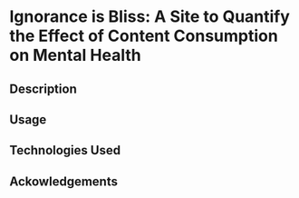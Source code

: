 # Ignorance is Bliss: A Site to Quantify the Effect of Content Consumption on Mental Health

## Description

## Usage

## Technologies Used

## Ackowledgements


<!-- Create 3 HTML pages: 1 home page, then two results pages, one for each site type -->
<!-- Home Page needs:
    Header with a welcome banner that explains how the site works
    Two buttons, one for each results page -->
<!-- Each results page needs
    Header with the two options
    Input field and submit button - with an autofilled option
    Div for appending our api results
    Nav bar at the bottom to move through multiple pages of content
    Its own formatting w/ background colors, header colors, font families?
    Div with timer?
    -->

<!-- Create JS pages for each results page -->
<!-- Each results page needs
    initialization:
        (re)start timer, check local storage for existing time
        Load CSS
    Function for parsing the search input
    Function for dynamically creating html elements and then fill them with the response info, then append to page
    Function for tracking time spent on page
    Function for transitioning between pages
        stops timer, stores locally
    Function for pagination-->

<!-- Create CSS pages for each page? (Tailwind) -->

<!-- Reach for the moon -->
<!-- Additional HTML page for results -->
<!-- Asks user to rate their mood, displays time spent on each site -->
<!-- stores results, displays existing results later -->